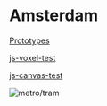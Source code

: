 
# Amsterdam

[Prototypes](https://thomasstauffer666.github.io/amsterdam/index.html)

[js-voxel-test](https://thomasstauffer666.github.io/amsterdam/js-voxel-test/index.html)

[js-canvas-test](https://thomasstauffer666.github.io/amsterdam/js-canvas-test/index.html)

![metro/tram](https://external-preview.redd.it/bozF3dwwZ36kroydPtUjhRnCrvEG1aCF0HfA_gNk1t0.png?auto=webp&s=aeae4ba12a11184af9e16fe1bec8abb25ec5e882)
